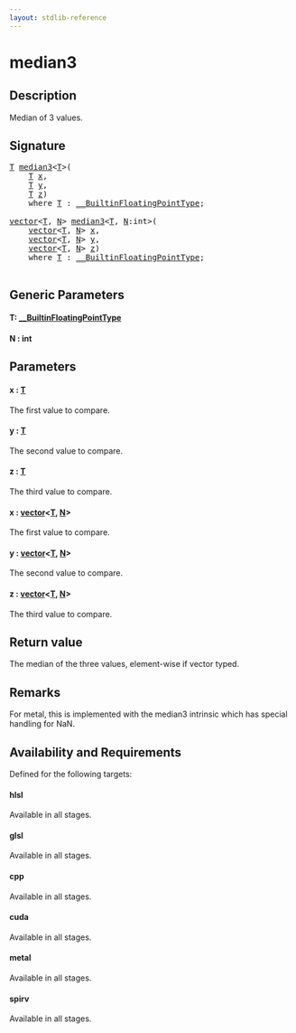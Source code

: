 ```yaml
---
layout: stdlib-reference
---
```


# median3

## Description

Median of 3 values.



## Signature 

<pre>
<a href="median3.md#typeparam-T" class="code_type">T</a> <a href="median3.md">median3</a>&lt;<a href="median3.md#typeparam-T" class="code_type">T</a>&gt;(
    <a href="median3.md#typeparam-T" class="code_type">T</a> <a href="median3.md#decl-x" class="code_param">x</a>,
    <a href="median3.md#typeparam-T" class="code_type">T</a> <a href="median3.md#decl-y" class="code_param">y</a>,
    <a href="median3.md#typeparam-T" class="code_type">T</a> <a href="median3.md#decl-z" class="code_param">z</a>)
    <span class='code_keyword'>where</span> <a href="median3.md#typeparam-T" class="code_type">T</a> : <a href="../interfaces/0_builtinfloatingpointtype-029hm/index.md" class="code_type">__BuiltinFloatingPointType</a>;

<a href="../types/vector/index.md" class="code_type">vector</a>&lt;<a href="median3.md#typeparam-T" class="code_type">T</a>, <a href="median3.md#decl-N" class="code_var">N</a>&gt; <a href="median3.md">median3</a>&lt;<a href="median3.md#typeparam-T" class="code_type">T</a>, <a href="median3.md#decl-N" class="code_var">N</a>:<span class="code_keyword">int</span>&gt;(
    <a href="../types/vector/index.md" class="code_type">vector</a>&lt;<a href="median3.md#typeparam-T" class="code_type">T</a>, <a href="median3.md#decl-N" class="code_var">N</a>&gt; <a href="median3.md#decl-x" class="code_param">x</a>,
    <a href="../types/vector/index.md" class="code_type">vector</a>&lt;<a href="median3.md#typeparam-T" class="code_type">T</a>, <a href="median3.md#decl-N" class="code_var">N</a>&gt; <a href="median3.md#decl-y" class="code_param">y</a>,
    <a href="../types/vector/index.md" class="code_type">vector</a>&lt;<a href="median3.md#typeparam-T" class="code_type">T</a>, <a href="median3.md#decl-N" class="code_var">N</a>&gt; <a href="median3.md#decl-z" class="code_param">z</a>)
    <span class='code_keyword'>where</span> <a href="median3.md#typeparam-T" class="code_type">T</a> : <a href="../interfaces/0_builtinfloatingpointtype-029hm/index.md" class="code_type">__BuiltinFloatingPointType</a>;

</pre>

## Generic Parameters

####  <a id="typeparam-T"></a>T: [\_\_BuiltinFloatingPointType](../interfaces/0_builtinfloatingpointtype-029hm/index.md)
####  <a id="decl-N"></a>N  : int

## Parameters

####  <a id="decl-x"></a>x  : [T](median3.md#typeparam-T)
The first value to compare.

####  <a id="decl-y"></a>y  : [T](median3.md#typeparam-T)
The second value to compare.

####  <a id="decl-z"></a>z  : [T](median3.md#typeparam-T)
The third value to compare.

####  <a id="decl-x"></a>x  : [vector](../types/vector/index.md)\<[T](../types/vector/index.md#typeparam-T), [N](../types/vector/index.md#decl-N)\>
The first value to compare.

####  <a id="decl-y"></a>y  : [vector](../types/vector/index.md)\<[T](../types/vector/index.md#typeparam-T), [N](../types/vector/index.md#decl-N)\>
The second value to compare.

####  <a id="decl-z"></a>z  : [vector](../types/vector/index.md)\<[T](../types/vector/index.md#typeparam-T), [N](../types/vector/index.md#decl-N)\>
The third value to compare.


## Return value
The median of the three values, element-wise if vector typed.

## Remarks
For metal, this is implemented with the median3 intrinsic which has special handling for NaN.


## Availability and Requirements

Defined for the following targets:

#### hlsl
Available in all stages.

#### glsl
Available in all stages.

#### cpp
Available in all stages.

#### cuda
Available in all stages.

#### metal
Available in all stages.

#### spirv
Available in all stages.




<script>
// Fix .md links to .html when on ReadTheDocs
if (window.location.hostname.includes('readthedocs') || 
    window.location.hostname.includes('rtfd.io')) {
  document.addEventListener('DOMContentLoaded', function() {
    const links = document.querySelectorAll('a');
    links.forEach(link => {
      if (link.getAttribute('href') && link.getAttribute('href').endsWith('.md')) {
        link.href = link.href.replace(/\.md($|#|\?)/, '.html$1');
      }
    });
  });
}
</script>
